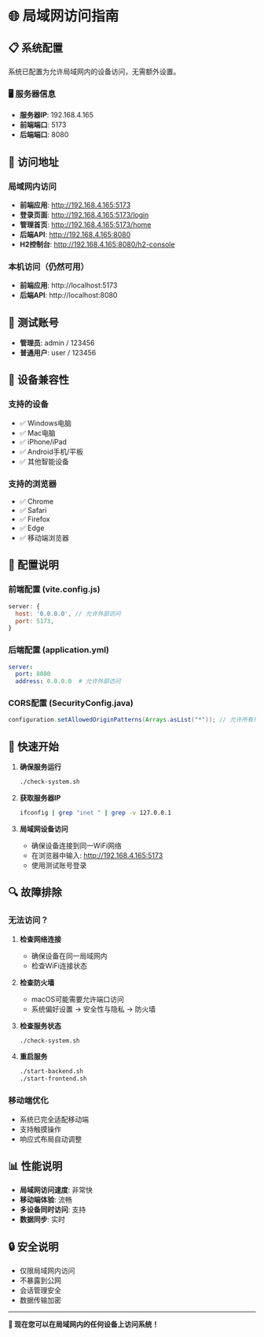# 🌐 局域网访问指南

## 📋 系统配置

系统已配置为允许局域网内的设备访问，无需额外设置。

### 🖥️ 服务器信息
- **服务器IP**: 192.168.4.165
- **前端端口**: 5173
- **后端端口**: 8080

## 🔗 访问地址

### 局域网内访问
- **前端应用**: http://192.168.4.165:5173
- **登录页面**: http://192.168.4.165:5173/login
- **管理首页**: http://192.168.4.165:5173/home
- **后端API**: http://192.168.4.165:8080
- **H2控制台**: http://192.168.4.165:8080/h2-console

### 本机访问（仍然可用）
- **前端应用**: http://localhost:5173
- **后端API**: http://localhost:8080

## 👤 测试账号
- **管理员**: admin / 123456
- **普通用户**: user / 123456

## 📱 设备兼容性

### 支持的设备
- ✅ Windows电脑
- ✅ Mac电脑
- ✅ iPhone/iPad
- ✅ Android手机/平板
- ✅ 其他智能设备

### 支持的浏览器
- ✅ Chrome
- ✅ Safari
- ✅ Firefox
- ✅ Edge
- ✅ 移动端浏览器

## 🔧 配置说明

### 前端配置 (vite.config.js)
```javascript
server: {
  host: '0.0.0.0', // 允许外部访问
  port: 5173,
}
```

### 后端配置 (application.yml)
```yaml
server:
  port: 8080
  address: 0.0.0.0  # 允许外部访问
```

### CORS配置 (SecurityConfig.java)
```java
configuration.setAllowedOriginPatterns(Arrays.asList("*")); // 允许所有来源
```

## 🚀 快速开始

1. **确保服务运行**
   ```bash
   ./check-system.sh
   ```

2. **获取服务器IP**
   ```bash
   ifconfig | grep "inet " | grep -v 127.0.0.1
   ```

3. **局域网设备访问**
   - 确保设备连接到同一WiFi网络
   - 在浏览器中输入: http://192.168.4.165:5173
   - 使用测试账号登录

## 🔍 故障排除

### 无法访问？
1. **检查网络连接**
   - 确保设备在同一局域网内
   - 检查WiFi连接状态

2. **检查防火墙**
   - macOS可能需要允许端口访问
   - 系统偏好设置 → 安全性与隐私 → 防火墙

3. **检查服务状态**
   ```bash
   ./check-system.sh
   ```

4. **重启服务**
   ```bash
   ./start-backend.sh
   ./start-frontend.sh
   ```

### 移动端优化
- 系统已完全适配移动端
- 支持触摸操作
- 响应式布局自动调整

## 📊 性能说明

- **局域网访问速度**: 非常快
- **移动端体验**: 流畅
- **多设备同时访问**: 支持
- **数据同步**: 实时

## 🔒 安全说明

- 仅限局域网内访问
- 不暴露到公网
- 会话管理安全
- 数据传输加密

---

**🎯 现在您可以在局域网内的任何设备上访问系统！** 